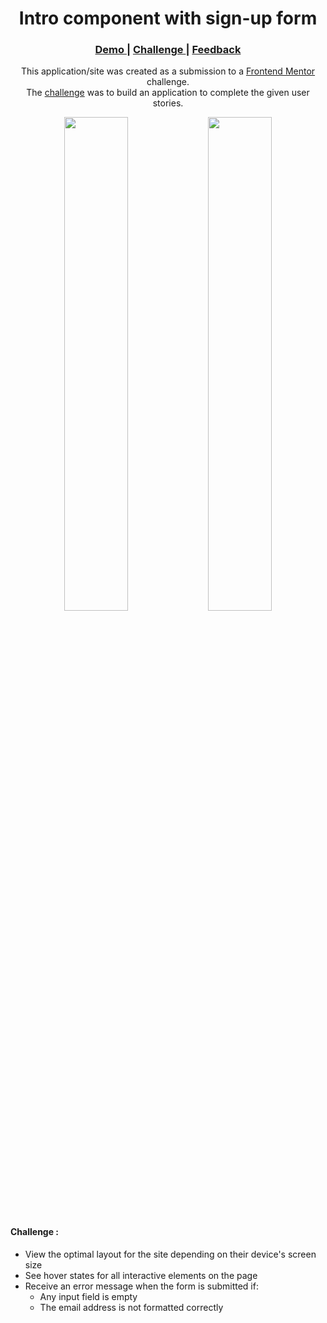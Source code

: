<h1 align="center">Intro component with sign-up form</h1>

<div align="center">
  <h3>
    <a href="#Link Demo">
      Demo
    </a>
    <span> | </span>
    <a href="https://www.frontendmentor.io/challenges/intro-component-with-signup-form-5cf91bd49edda32581d28fd1">
      Challenge
    </a>
    <span> | </span>
    <a href="mailto: pangestu.ncp@gmail.com">
      Feedback
    </a>
  </h3>
</div>
<p align="center">This application/site was created as a submission to a <a href="https://www.frontendmentor.io/">Frontend Mentor</a> challenge.<br/> The <a href="https://www.frontendmentor.io/challenges/intro-component-with-signup-form-5cf91bd49edda32581d28fd1">challenge</a> was to build an application to complete the given user stories.</p>

<div align="center" width="100%">
  <img src="https://res.cloudinary.com/dz209s6jk/image/upload/q_auto:good,w_900/Challenges/mnmpkjsbvur3xvrydf66.jpg" width="45%">
  <img src="https://res.cloudinary.com/dz209s6jk/image/upload/q_auto:good,w_900/Challenges/tl9ullre22nsowpqrffh.jpg" width="45%">
</div>



#### Challenge :
- View the optimal layout for the site depending on their device's screen size
- See hover states for all interactive elements on the page
- Receive an error message when the form is submitted if:
   - Any input field is empty
   - The email address is not formatted correctly